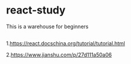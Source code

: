 # react-study
This is a warehouse for beginners

##
1.https://react.docschina.org/tutorial/tutorial.html

2.https://www.jianshu.com/p/27d111a50a06
